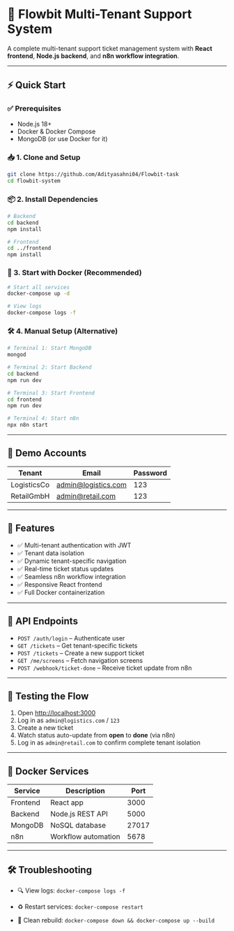 # 🚀 Flowbit Multi-Tenant Support System

A complete multi-tenant support ticket management system with **React frontend**, **Node.js backend**, and **n8n workflow integration**.

---

## ⚡ Quick Start

### ✅ Prerequisites

* Node.js 18+
* Docker & Docker Compose
* MongoDB (or use Docker for it)

### 📥 1. Clone and Setup

```bash
git clone https://github.com/Adityasahni04/Flowbit-task
cd flowbit-system
```

### 📦 2. Install Dependencies

```bash
# Backend
cd backend
npm install

# Frontend
cd ../frontend
npm install
```

### 🐳 3. Start with Docker (Recommended)

```bash
# Start all services
docker-compose up -d

# View logs
docker-compose logs -f
```

### 🛠️ 4. Manual Setup (Alternative)

```bash
# Terminal 1: Start MongoDB
mongod

# Terminal 2: Start Backend
cd backend
npm run dev

# Terminal 3: Start Frontend
cd frontend
npm run dev

# Terminal 4: Start n8n
npx n8n start
```

---

## 🔐 Demo Accounts

| Tenant      | Email                                             | Password |
| ----------- | ------------------------------------------------- | -------- |
| LogisticsCo | [admin@logistics.com](mailto:admin@logistics.com) | 123      |
| RetailGmbH  | [admin@retail.com](mailto:admin@retail.com)       | 123      |

---

## 📱 Features

* ✅ Multi-tenant authentication with JWT
* ✅ Tenant data isolation
* ✅ Dynamic tenant-specific navigation
* ✅ Real-time ticket status updates
* ✅ Seamless n8n workflow integration
* ✅ Responsive React frontend
* ✅ Full Docker containerization

---

## 📡 API Endpoints

* `POST /auth/login` – Authenticate user
* `GET /tickets` – Get tenant-specific tickets
* `POST /tickets` – Create a new support ticket
* `GET /me/screens` – Fetch navigation screens
* `POST /webhook/ticket-done` – Receive ticket update from n8n

---

## 🧪 Testing the Flow

1. Open [http://localhost:3000](http://localhost:3000)
2. Log in as `admin@logistics.com` / `123`
3. Create a new ticket
4. Watch status auto-update from **open** to **done** (via n8n)
5. Log in as `admin@retail.com` to confirm complete tenant isolation

---

## 🐳 Docker Services

| Service  | Description         | Port  |
| -------- | ------------------- | ----- |
| Frontend | React app           | 3000  |
| Backend  | Node.js REST API    | 5000  |
| MongoDB  | NoSQL database      | 27017 |
| n8n      | Workflow automation | 5678  |

---

## 🛠️ Troubleshooting

* 🔍 View logs:
  `docker-compose logs -f`

* ♻️ Restart services:
  `docker-compose restart`

* 🧹 Clean rebuild:
  `docker-compose down && docker-compose up --build`

